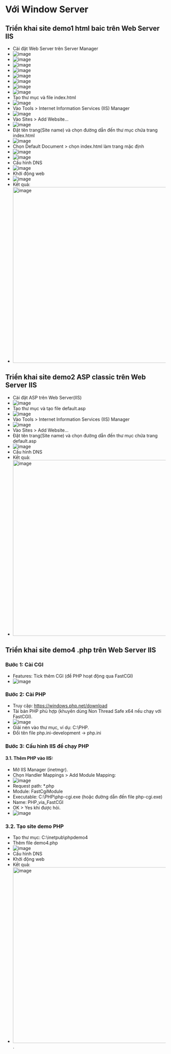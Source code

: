 # Với Window Server
## Triển khai site demo1 html baic trên Web Server IIS
- Cài đặt Web Server trên Server Manager
- ![image](https://github.com/user-attachments/assets/1aee1bd1-d35f-4878-805c-d42a7101e39a)
- ![image](https://github.com/user-attachments/assets/4bebda0c-0f1e-490e-9d24-58799d6cc579)
- ![image](https://github.com/user-attachments/assets/89b0aebc-0b6a-46d3-821a-2eedb0678166)
- ![image](https://github.com/user-attachments/assets/cd83276d-3a30-413d-b392-5493e5f23579)
- ![image](https://github.com/user-attachments/assets/106c0558-b0fd-4aea-a5de-782972df6c5d)
- ![image](https://github.com/user-attachments/assets/c0f5a900-bac2-40c4-839f-b5044702c901)
- ![image](https://github.com/user-attachments/assets/147034e1-25b2-4180-9c0f-4878dc213948)
- ![image](https://github.com/user-attachments/assets/6f3c5cba-6483-42ac-b8bf-8efa57eb8a44)
- Tạo thư mục và file index.html
- ![image](https://github.com/user-attachments/assets/5d9431dc-2d86-4354-a83a-ed5402b48964)
- Vào Tools > Internet Information Services (IIS) Manager
- ![image](https://github.com/user-attachments/assets/11961992-e381-4eea-84cc-85d25740ac20)
- Vào Sites > Add Website...
- ![image](https://github.com/user-attachments/assets/fb116233-3e5c-4903-a0ca-ce9585c993eb)
- Đặt tên trang(Site name) và chọn đường dẫn đến thư mục chứa trang index.html
- ![image](https://github.com/user-attachments/assets/6efecd30-36e7-47a8-ae58-c48e0cb6786d)
- Chọn Default Document > chọn index.html làm trang mặc định
- ![image](https://github.com/user-attachments/assets/4cc91a28-dab5-4e0d-af8f-8ce4d383a918)
- ![image](https://github.com/user-attachments/assets/bd73f06f-7240-4fdb-8423-88d617ccbc89)
- Cấu hình DNS
- ![image](https://github.com/user-attachments/assets/e84619df-133f-4410-8c01-5fb1aec23c8f)
- Khởi động web
- ![image](https://github.com/user-attachments/assets/29e84e5c-5f84-43d6-ad57-9ffe2014f59b)
- Kết quả:
- <img src="https://github.com/user-attachments/assets/8d1ebe2a-e9dc-40b7-9511-f4366891902e" alt="image" width="550"/>
## Triển khai site demo2 ASP classic trên Web Server IIS
- Cài đặt ASP trên Web Server(IIS)
- ![image](https://github.com/user-attachments/assets/fdac2eb6-62de-44e3-864a-bde976158523)
- Tạo thư mục và tạo file default.asp
- ![image](https://github.com/user-attachments/assets/26f20db8-af8a-4571-a4f3-7c3fd67e8bab)
- Vào Tools > Internet Information Services (IIS) Manager
- ![image](https://github.com/user-attachments/assets/11961992-e381-4eea-84cc-85d25740ac20)
- Vào Sites > Add Website...
- Đặt tên trang(Site name) và chọn đường dẫn đến thư mục chứa trang default.asp
- ![image](https://github.com/user-attachments/assets/1e29694d-194e-4e78-b30a-a8360de97879)
- Cấu hình DNS
- Kết quả:
- <img src="https://github.com/user-attachments/assets/8006d034-b6e4-4c2b-b3ac-873086341921" alt="image" width="550"/>
## Triển khai site demo4 .php trên Web Server IIS
### Bước 1: Cài CGI
- Features: Tick thêm CGI (để PHP hoạt động qua FastCGI)
- ![image](https://github.com/user-attachments/assets/dad534a4-b207-420d-a3f9-ea9bbe979b24)
### Bước 2: Cài PHP
- Truy cập: https://windows.php.net/download
- Tải bản PHP phù hợp (khuyên dùng Non Thread Safe x64 nếu chạy với FastCGI).
- ![image](https://github.com/user-attachments/assets/a5c46c03-b63a-44ec-86d4-89cb6d7b557e)
- Giải nén vào thư mục, ví dụ: C:\PHP.
- Đổi tên file php.ini-development → php.ini
### Bước 3: Cấu hình IIS để chạy PHP
#### 3.1. Thêm PHP vào IIS:
- Mở IIS Manager (inetmgr).
- Chọn Handler Mappings > Add Module Mapping:
- ![image](https://github.com/user-attachments/assets/b3663e91-4159-4813-8bab-93db659c1b5c)
- Request path: *.php
- Module: FastCgiModule
- Executable: C:\PHP\php-cgi.exe (hoặc đường dẫn đến file php-cgi.exe)
- Name: PHP_via_FastCGI
- OK > Yes khi được hỏi.
- ![image](https://github.com/user-attachments/assets/e22d0dde-8df5-46a2-88ef-d98b9d95fbff)
### 3.2. Tạo site demo PHP
- Tạo thư mục: C:\inetpub\phpdemo4
- Thêm file demo4.php
- ![image](https://github.com/user-attachments/assets/0246f578-0917-47e4-9cd0-86e134698d90)
- Cấu hình DNS
- Khởi động web
- Kết quả:
- <img src="https://github.com/user-attachments/assets/08ea5179-e655-42ae-9b59-aaa92ae33b28" alt="image" width="550"/>.
